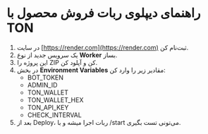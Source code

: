# راهنمای دیپلوی ربات فروش محصول با TON

1. در سایت [https://render.com](https://render.com) ثبت‌نام کن.
2. یک سرویس جدید از نوع **Worker** بساز.
3. این پروژه را ZIP کن و آپلود کن.
4. در بخش **Environment Variables** مقادیر زیر را وارد کن:
   - BOT_TOKEN
   - ADMIN_ID
   - TON_WALLET
   - TON_WALLET_HEX
   - TON_API_KEY
   - CHECK_INTERVAL
5. بعد از Deploy، ربات اجرا میشه و با /start می‌تونی تست بگیری.
